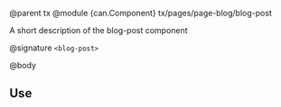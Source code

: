 @parent tx
@module {can.Component} tx/pages/page-blog/blog-post <blog-post>

A short description of the blog-post component

@signature `<blog-post>`

@body

## Use

